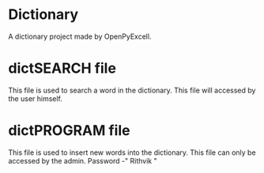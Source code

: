 # Dictionary
A dictionary project made by OpenPyExcell.

# dictSEARCH file
This file is used to search a word in the dictionary.
This file will accessed by the user himself.


# dictPROGRAM file
This file is used to insert new words into the dictionary.
This file can only be accessed by the admin.
Password -" Rithvik "
